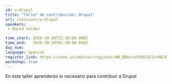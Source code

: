 ```yaml
---
id: w-drupal
title: "Taller de contribución: Drupal"
url: /sessions/w-drupal
speakers:
 - David Valdez

time_start: 2020-10-20T22:30:00.000Z
time_end:   2020-10-20T01:30:00.000Z
day_num: 
language: Spanish
register_link: https://zoom.us/webinar/register/WN_BNXrzxt5ROiGCSuYNI3Osw
workshop: true
---
```


En este taller aprenderás lo necesario para contribuir a Drupal
